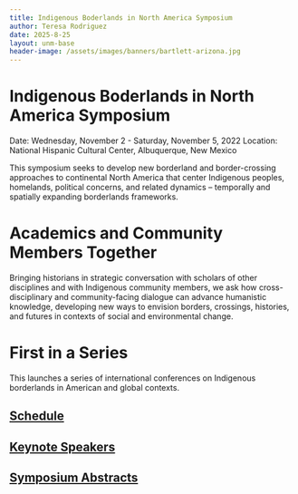 ```yaml
---
title: Indigenous Boderlands in North America Symposium 
author: Teresa Rodriguez
date: 2025-8-25
layout: unm-base
header-image: /assets/images/banners/bartlett-arizona.jpg
---
```


# Indigenous Boderlands in North America Symposium  
Date: Wednesday, November 2 - Saturday, November 5, 2022
Location: National Hispanic Cultural Center, Albuquerque, New Mexico

This symposium seeks to develop new borderland and border-crossing approaches to continental North America that center Indigenous peoples, homelands, political concerns, and related dynamics – temporally and spatially expanding borderlands frameworks.

# Academics and Community Members Together
Bringing historians in strategic conversation with scholars of other disciplines and with Indigenous community members, we ask how cross-disciplinary and community-facing dialogue can advance humanistic knowledge, developing new ways to envision borders, crossings, histories, and futures in contexts of social and environmental change.

# First in a Series
This launches a series of international conferences on Indigenous borderlands in American and global contexts.

## [Schedule](https://ib2022.unm.edu/schedule.html) 
## [Keynote Speakers](https://ib2022.unm.edu/keynote-speakers.html)
## [Symposium Abstracts](https://ib2022.unm.edu/symposium-abstracts.html) 
